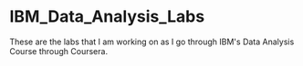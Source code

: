 # IBM_Data_Analysis_Labs
These are the labs that I am working on as I go through IBM's Data Analysis Course through Coursera. 
